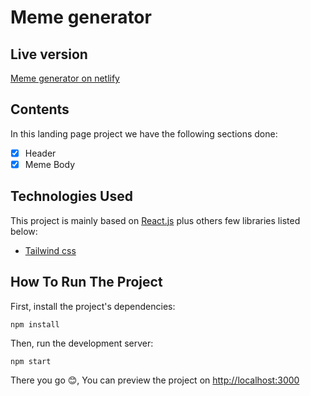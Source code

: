 # Meme generator

## Live version

[Meme generator on netlify](https://Memegenerator.app/)

## Contents

In this landing page project we have the following sections done:

- [x] Header
- [x] Meme Body

## Technologies Used

This project is mainly based on [React.js](https://reactjs.org/) plus others few libraries listed below:

- [Tailwind css](https://tailwindcss.com/)

## How To Run The Project

First, install the project's dependencies:

```
npm install
```

Then, run the development server:

```
npm start
```

There you go 😊, You can preview the project on [http://localhost:3000](http://localhost:3000)
